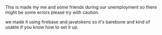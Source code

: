 This is made my me and some friends during our unemployment so there might be some errors please try with caution.

we made it using firebase and javatokens so it's barebone and kind of usable if you know how to set it up. 

